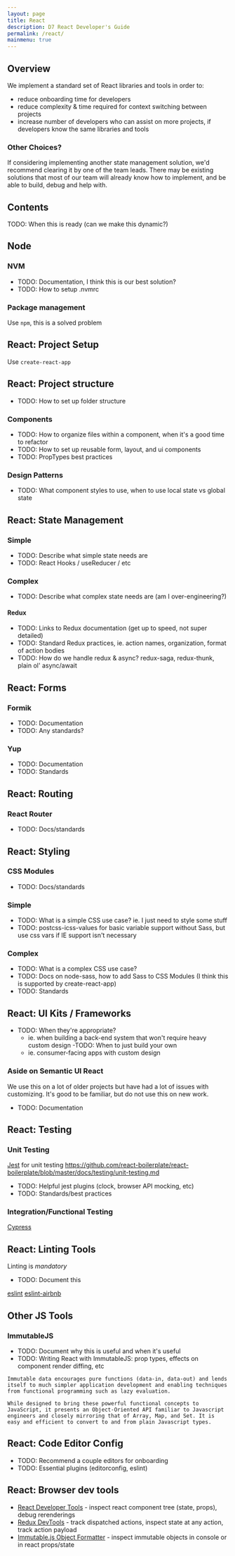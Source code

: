 ```yaml
---
layout: page
title: React
description: D7 React Developer's Guide
permalink: /react/
mainmenu: true
---
```


## Overview

We implement a standard set of React libraries and tools in order to:

- reduce onboarding time for developers
- reduce complexity & time required for context switching between projects
- increase number of developers who can assist on more projects, if developers know the same libraries and tools

### Other Choices?

If considering implementing another state management solution, we'd recommend clearing it by one of the team leads. There may be existing solutions that most of our team will already know how to implement, and be able to build, debug and help with.

## Contents
TODO: When this is ready (can we make this dynamic?)

## Node

### NVM
- TODO: Documentation, I think this is our best solution?
- TODO: How to setup .nvmrc

### Package management
Use `npm`, this is a solved problem

## React: Project Setup
Use `create-react-app`

## React: Project structure
- TODO: How to set up folder structure

### Components
- TODO: How to organize files within a component, when it's a good time to refactor
- TODO: How to set up reusable form, layout, and ui components
- TODO: PropTypes best practices

### Design Patterns
- TODO: What component styles to use, when to use local state vs global state

## React: State Management

### Simple
- TODO: Describe what simple state needs are
- TODO: React Hooks / useReducer / etc

### Complex
- TODO: Describe what complex state needs are (am I over-engineering?)

#### Redux
- TODO: Links to Redux documentation (get up to speed, not super detailed)
- TODO: Standard Redux practices, ie. action names, organization, format of action bodies
- TODO: How do we handle redux & async? redux-saga, redux-thunk, plain ol' async/await

## React: Forms

### Formik
- TODO: Documentation
- TODO: Any standards?

### Yup
- TODO: Documentation
- TODO: Standards

## React: Routing

### React Router
- TODO: Docs/standards
 
## React: Styling
### CSS Modules
- TODO: Docs/standards

### Simple
- TODO: What is a simple CSS use case? ie. I just need to style some stuff
- TODO: postcss-icss-values for basic variable support without Sass, but use css vars if IE support isn't necessary

### Complex
- TODO: What is a complex CSS use case?
- TODO: Docs on node-sass, how to add Sass to CSS Modules (I think this is supported by create-react-app)
- TODO: Standards
 
## React: UI Kits / Frameworks
- TODO: When they're appropriate?
  - ie. when building a back-end system that won't require heavy custom design
-TODO: When to just build your own
  - ie. consumer-facing apps with custom design
    
### Aside on Semantic UI React
We use this on a lot of older projects but have had a lot of issues with customizing. It's good to be familiar, but do not use this on new work.
- TODO: Documentation

## React: Testing

### Unit Testing

[Jest](https://facebook.github.io/jest/) for unit testing
https://github.com/react-boilerplate/react-boilerplate/blob/master/docs/testing/unit-testing.md

- TODO: Helpful jest plugins (clock, browser API mocking, etc)
- TODO: Standards/best practices

### Integration/Functional Testing
[Cypress](https://www.cypress.io/)

## React: Linting Tools
Linting is *mandatory*
- TODO: Document this

[eslint](#TODO)
[eslint-airbnb](#TODO)

## Other JS Tools

### ImmutableJS
- TODO: Document why this is useful and when it's useful
- TODO: Writing React with ImmutableJS: prop types, effects on component render diffing, etc

```
Immutable data encourages pure functions (data-in, data-out) and lends itself to much simpler application development and enabling techniques from functional programming such as lazy evaluation.

While designed to bring these powerful functional concepts to JavaScript, it presents an Object-Oriented API familiar to Javascript engineers and closely mirroring that of Array, Map, and Set. It is easy and efficient to convert to and from plain Javascript types.
```

## React: Code Editor Config
- TODO: Recommend a couple editors for onboarding
- TODO: Essential plugins (editorconfig, eslint)

## React: Browser dev tools
- [React Developer Tools](https://chrome.google.com/webstore/detail/react-developer-tools/fmkadmapgofadopljbjfkapdkoienihi?hl=en) - inspect react component tree (state, props), debug rerenderings
- [Redux DevTools](https://chrome.google.com/webstore/detail/redux-devtools/lmhkpmbekcpmknklioeibfkpmmfibljd?hl=en) - track dispatched actions, inspect state at any action, track action payload
- [Immutable.js Object Formatter](https://chrome.google.com/webstore/detail/immutablejs-object-format/hgldghadipiblonfkkicmgcbbijnpeog?hl=en) - inspect immutable objects in console or in react props/state

